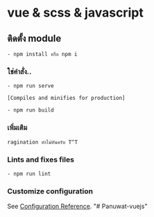 # vue & scss & javascript

## ติดตั้ง module
```
- npm install หรือ npm i
```

### ใช่คำสั่ง..
```
- npm run serve

[Compiles and minifies for production]

- npm run build
```

### เพิ่มเติม
```
ragination ทำไม่ทันครับ T^T
```

### Lints and fixes files
```
- npm run lint
```

### Customize configuration
See [Configuration Reference](https://cli.vuejs.org/config/).
"# Panuwat-vuejs" 
